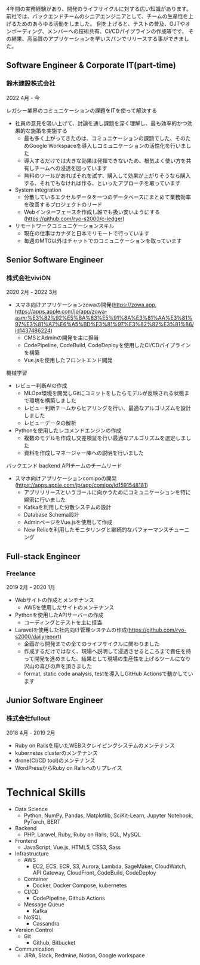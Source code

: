 4年間の実務経験があり、開発のライフサイクルに対する広い知識があります。
前社では、バックエンドチームのシニアエンジニアとして、チームの生産性を上げるためのあらゆる活動をしました。
例を上げると、テストの普及、OJTやオンボーディング、メンバーへの技術共有、CI/CDパイプラインの作成等です、
その結果、高品質のアプリケーションを早いスパンでリリースする事ができました。

## Software Engineer & Corporate IT(part-time)
### 鈴木建設株式会社
2022 4月 - 今

レガシー業界のコミュニケーションの課題をITを使って解決する
- 社員の意見を吸い上げて、討論を通し課題を深く理解し、最も効率的かつ効果的な施策を実施する
  - 最も多く上がってきたのは、コミュニケーションの課題でした、そのためGoogle Workspaceを導入しコミュニケーションの活性化を行いました
  - 導入するだけでは大きな効果は発揮できないため、根気よく使い方を共有しチームへの浸透を図っています
  - 無料のツールがあればそれを試す、購入して効果が上がりそうなら購入する、それでもなければ作る、といったアプローチを取っています
- System integration
  - 分散しているエクセルデータを一つのデータベースにまとめて業務効率を改善するプロジェクトのリード
  - Webインターフェースを作成し誰でも扱い安いようにする(https://github.com/ryo-s2000/c-ledger)
- リモートワークコミュニケーションスキル
  - 現在の仕事はカナダと日本でリモートで行っています
  - 毎週のMTG以外はチャットでのコミュニケーションを取っています

## Senior Software Engineer
### 株式会社viviON
2020 2月 - 2022 3月

- スマホ向けアプリケーションzowaの開発(https://zowa.app, https://apps.apple.com/jp/app/zowa-asmr%E3%82%92%E5%BA%83%E5%91%8A%E3%81%AA%E3%81%97%E3%81%A7%E6%A5%BD%E3%81%97%E3%82%82%E3%81%86/id1437486224)
  - CMSとAdminの開発を主に担当
  - CodePipeline, CodeBuild, CodeDeployを使用したCI/CDパイプラインを構築
  - Vue.jsを使用したフロントエンド開発

機械学習
- レビュー判断AIの作成
  - MLOps環境を開発しGitにコミットをしたらモデルが反映される状態まで環境を構築しました
  - レビュー判断チームからヒアリングを行い、最適なアルゴリズムを設計しました
  - レビューデータの解析
- Pythonを使用したレコメンドエンジンの作成
  - 複数のモデルを作成し交差検証を行い最適なアルゴリズムを選定しました
  - 資料を作成しマネージャー陣への説明を行いました

バックエンド
backend APIチームのチームリード
- スマホ向けアプリケーションcomipoの開発(https://apps.apple.com/jp/app/comipo/id1591548181)
  - アプリリリースというゴールに向かうためにコミュニケーションを特に綿密に行いました
  - Kafkaを利用した分散システムの設計
  - Database Schema設計
  - AdminページをVue.jsを使用して作成
  - New Relicを利用したモニタリングと継続的なパフォーマンスチューニング

## Full-stack Engineer
### Freelance
2019 2月 - 2020 1月
- Webサイトの作成とメンテナンス
  - AWSを使用したサイトのメンテナンス
- Pythonを使用したAPIサーバーの作成
  - コーディングとテストを主に担当
- Laravelを使用した社内向け管理システムの作成(https://github.com/ryo-s2000/dailyreport)
  - 企画から開発までの全てのライフサイクルに関わりました
  - 作成するだけではなく、現場へ説明して浸透させるところまで責任を持って開発を進めました、結果として現場の生産性を上げるツールになり沢山の喜びの声を頂きました
  - format, static code analysis, testを導入しGitHub Actionsで動かしています

## Junior Software Engineer
### 株式会社fullout
2018 4月 - 2019 2月

- Ruby on Railsを用いたWEBスクレイピングシステムのメンテナンス
- kubernetes clusterのメンテナンス
- drone(CI/CD tool)のメンテナンス
- WordPressからRuby on Railsへのリプレイス

# Technical Skills
- Data Science
  - Python, NumPy, Pandas, Matplotlib, SciKit-Learn, Jupyter Notebook, PyTorch, BERT
- Backend
  - PHP, Laravel, Ruby, Ruby on Rails, SQL, MySQL
- Frontend
  - JavaScript, Vue.js, HTML5, CSS3, Sass
- Infrastructure
  - AWS
    - EC2, ECS, ECR, S3, Aurora, Lambda, SageMaker, CloudWatch, API Gateway, CloudFront, CodeBuild, CodeDeploy
  - Container
    - Docker, Docker Compose, kubernetes
  - CI/CD
    - CodePipeline, Github Actions
  - Message Queue
    - Kafka
  - NoSQL
    - Cassandra
- Version Control
  - Git
    - Github, Bitbucket
- Communication
  - JIRA, Slack, Redmine, Notion, Google workspace
